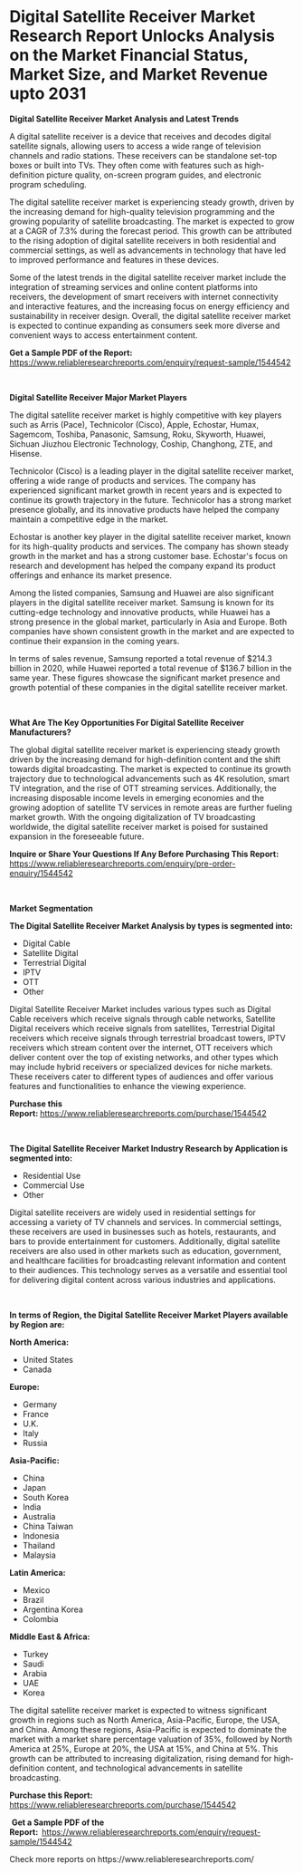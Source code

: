 <p><h1>Digital Satellite Receiver Market Research Report Unlocks Analysis on the Market Financial Status, Market Size, and Market Revenue upto 2031</h1></p><p><strong>Digital Satellite Receiver Market Analysis and Latest Trends</strong></p>
<p><p>A digital satellite receiver is a device that receives and decodes digital satellite signals, allowing users to access a wide range of television channels and radio stations. These receivers can be standalone set-top boxes or built into TVs. They often come with features such as high-definition picture quality, on-screen program guides, and electronic program scheduling.</p><p>The digital satellite receiver market is experiencing steady growth, driven by the increasing demand for high-quality television programming and the growing popularity of satellite broadcasting. The market is expected to grow at a CAGR of 7.3% during the forecast period. This growth can be attributed to the rising adoption of digital satellite receivers in both residential and commercial settings, as well as advancements in technology that have led to improved performance and features in these devices.</p><p>Some of the latest trends in the digital satellite receiver market include the integration of streaming services and online content platforms into receivers, the development of smart receivers with internet connectivity and interactive features, and the increasing focus on energy efficiency and sustainability in receiver design. Overall, the digital satellite receiver market is expected to continue expanding as consumers seek more diverse and convenient ways to access entertainment content.</p></p>
<p><strong>Get a Sample PDF of the Report:&nbsp;</strong> <a href="https://www.reliableresearchreports.com/enquiry/request-sample/1544542">https://www.reliableresearchreports.com/enquiry/request-sample/1544542</a></p>
<p>&nbsp;</p>
<p><strong>Digital Satellite Receiver Major Market Players</strong></p>
<p><p>The digital satellite receiver market is highly competitive with key players such as Arris (Pace), Technicolor (Cisco), Apple, Echostar, Humax, Sagemcom, Toshiba, Panasonic, Samsung, Roku, Skyworth, Huawei, Sichuan Jiuzhou Electronic Technology, Coship, Changhong, ZTE, and Hisense.</p><p>Technicolor (Cisco) is a leading player in the digital satellite receiver market, offering a wide range of products and services. The company has experienced significant market growth in recent years and is expected to continue its growth trajectory in the future. Technicolor has a strong market presence globally, and its innovative products have helped the company maintain a competitive edge in the market.</p><p>Echostar is another key player in the digital satellite receiver market, known for its high-quality products and services. The company has shown steady growth in the market and has a strong customer base. Echostar's focus on research and development has helped the company expand its product offerings and enhance its market presence.</p><p>Among the listed companies, Samsung and Huawei are also significant players in the digital satellite receiver market. Samsung is known for its cutting-edge technology and innovative products, while Huawei has a strong presence in the global market, particularly in Asia and Europe. Both companies have shown consistent growth in the market and are expected to continue their expansion in the coming years.</p><p>In terms of sales revenue, Samsung reported a total revenue of $214.3 billion in 2020, while Huawei reported a total revenue of $136.7 billion in the same year. These figures showcase the significant market presence and growth potential of these companies in the digital satellite receiver market.</p></p>
<p>&nbsp;</p>
<p><strong>What Are The Key Opportunities For Digital Satellite Receiver Manufacturers?</strong></p>
<p><p>The global digital satellite receiver market is experiencing steady growth driven by the increasing demand for high-definition content and the shift towards digital broadcasting. The market is expected to continue its growth trajectory due to technological advancements such as 4K resolution, smart TV integration, and the rise of OTT streaming services. Additionally, the increasing disposable income levels in emerging economies and the growing adoption of satellite TV services in remote areas are further fueling market growth. With the ongoing digitalization of TV broadcasting worldwide, the digital satellite receiver market is poised for sustained expansion in the foreseeable future.</p></p>
<p><strong>Inquire or Share Your Questions If Any Before Purchasing This Report:</strong> <a href="https://www.reliableresearchreports.com/enquiry/pre-order-enquiry/1544542">https://www.reliableresearchreports.com/enquiry/pre-order-enquiry/1544542</a></p>
<p>&nbsp;</p>
<p><strong>Market Segmentation</strong></p>
<p><strong>The Digital Satellite Receiver Market Analysis by types is segmented into:</strong></p>
<p><ul><li>Digital Cable</li><li>Satellite Digital</li><li>Terrestrial Digital</li><li>IPTV</li><li>OTT</li><li>Other</li></ul></p>
<p><p>Digital Satellite Receiver Market includes various types such as Digital Cable receivers which receive signals through cable networks, Satellite Digital receivers which receive signals from satellites, Terrestrial Digital receivers which receive signals through terrestrial broadcast towers, IPTV receivers which stream content over the internet, OTT receivers which deliver content over the top of existing networks, and other types which may include hybrid receivers or specialized devices for niche markets. These receivers cater to different types of audiences and offer various features and functionalities to enhance the viewing experience.</p></p>
<p><strong>Purchase this Report:&nbsp;</strong><a href="https://www.reliableresearchreports.com/purchase/1544542">https://www.reliableresearchreports.com/purchase/1544542</a></p>
<p>&nbsp;</p>
<p><strong>The Digital Satellite Receiver Market Industry Research by Application is segmented into:</strong></p>
<p><ul><li>Residential Use</li><li>Commercial Use</li><li>Other</li></ul></p>
<p><p>Digital satellite receivers are widely used in residential settings for accessing a variety of TV channels and services. In commercial settings, these receivers are used in businesses such as hotels, restaurants, and bars to provide entertainment for customers. Additionally, digital satellite receivers are also used in other markets such as education, government, and healthcare facilities for broadcasting relevant information and content to their audiences. This technology serves as a versatile and essential tool for delivering digital content across various industries and applications.</p></p>
<p>&nbsp;</p>
<p><strong>In terms of Region, the Digital Satellite Receiver Market Players available by Region are:</strong></p>
<p>
    <p> <strong> North America: </strong>
        <ul>
            <li>United States</li>
            <li>Canada</li>
        </ul>
        </p> 
    <p> <strong> Europe: </strong>
        <ul>
            <li>Germany</li>
            <li>France</li>
            <li>U.K.</li>
            <li>Italy</li>
            <li>Russia</li>
        </ul>
        </p> 
    <p> <strong> Asia-Pacific: </strong>
        <ul>
            <li>China</li>
            <li>Japan</li>
            <li>South Korea</li>
            <li>India</li>
            <li>Australia</li>
            <li>China Taiwan</li>
            <li>Indonesia</li>
            <li>Thailand</li>
            <li>Malaysia</li>
        </ul>
        </p> 
    <p> <strong> Latin America: </strong>
        <ul>
            <li>Mexico</li>
            <li>Brazil</li>
            <li>Argentina Korea</li>
            <li>Colombia</li>
        </ul>
        </p> 
    <p> <strong> Middle East & Africa: </strong>
        <ul>
            <li>Turkey</li>
            <li>Saudi</li>
            <li>Arabia</li>
            <li>UAE</li>
            <li>Korea</li>
        </ul>
    </p>
    </p>
<p><p>The digital satellite receiver market is expected to witness significant growth in regions such as North America, Asia-Pacific, Europe, the USA, and China. Among these regions, Asia-Pacific is expected to dominate the market with a market share percentage valuation of 35%, followed by North America at 25%, Europe at 20%, the USA at 15%, and China at 5%. This growth can be attributed to increasing digitalization, rising demand for high-definition content, and technological advancements in satellite broadcasting.</p></p>
<p><strong>Purchase this Report: </strong><a href="https://www.reliableresearchreports.com/purchase/1544542">https://www.reliableresearchreports.com/purchase/1544542</a></p>
<p>&nbsp;<strong>Get a Sample PDF of the Report:&nbsp;&nbsp;</strong><a href="https://www.reliableresearchreports.com/enquiry/request-sample/1544542">https://www.reliableresearchreports.com/enquiry/request-sample/1544542</a></p>
<p><strong></strong></p>
<p>Check more reports on https://www.reliableresearchreports.com/</p>